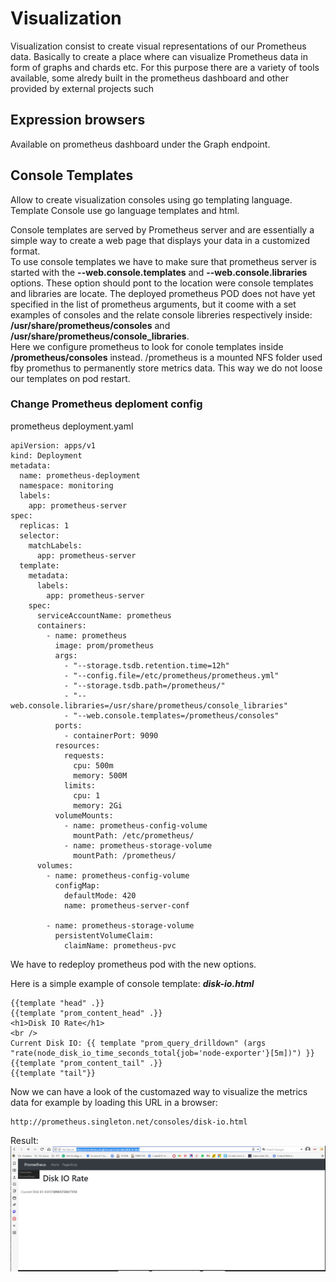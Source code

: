# Visualization
Visualization consist to create visual representations of our Prometheus data.
Basically to create a place where can visualize Prometheus data in form of graphs and chards etc.
For this purpose there are a variety of tools available, some alredy built in the prometheus dashboard and other provided by external projects such

## Expression browsers
Available on prometheus dashboard under the Graph endpoint.

## Console Templates
Allow to create visualization consoles using go templating language. Template Console use go language templates and html.  

Console templates are served by Prometheus server and are essentially a simple way to create a web page that displays your data in a customized format.  
To use console templates we have to make sure that prometheus server is started with the **--web.console.templates** and **--web.console.libraries** options.
These option should pont to the location were console templates and libraries are locate.
The deployed prometheus POD does not have yet specified in the list of prometheus arguments, but it coome with a set examples of consoles and the relate console libreries respectively inside:  
**/usr/share/prometheus/consoles** and **/usr/share/prometheus/console_libraries**.  
Here we configure prometheus to look for conole templates inside **/prometheus/consoles** instead. /prometheus is a mounted NFS folder used fby promethus to permanently store metrics data.
This way we do not loose our templates on pod restart.

### Change Prometheus deploment config
prometheus deployment.yaml
```
apiVersion: apps/v1
kind: Deployment
metadata:
  name: prometheus-deployment
  namespace: monitoring
  labels:
    app: prometheus-server
spec:
  replicas: 1
  selector:
    matchLabels:
      app: prometheus-server
  template:
    metadata:
      labels:
        app: prometheus-server
    spec:
      serviceAccountName: prometheus
      containers:
        - name: prometheus
          image: prom/prometheus
          args:
            - "--storage.tsdb.retention.time=12h"
            - "--config.file=/etc/prometheus/prometheus.yml"
            - "--storage.tsdb.path=/prometheus/"
            - "--web.console.libraries=/usr/share/prometheus/console_libraries"
            - "--web.console.templates=/prometheus/consoles"
          ports:
            - containerPort: 9090
          resources:
            requests:
              cpu: 500m
              memory: 500M
            limits:
              cpu: 1
              memory: 2Gi
          volumeMounts:
            - name: prometheus-config-volume
              mountPath: /etc/prometheus/
            - name: prometheus-storage-volume
              mountPath: /prometheus/
      volumes:
        - name: prometheus-config-volume
          configMap:
            defaultMode: 420
            name: prometheus-server-conf

        - name: prometheus-storage-volume
          persistentVolumeClaim:
            claimName: prometheus-pvc
```
We have to redeploy prometheus pod with the new options.

Here is a simple example of console template:
***disk-io.html***
```
{{template "head" .}}
{{template "prom_content_head" .}}
<h1>Disk IO Rate</h1>
<br />
Current Disk IO: {{ template "prom_query_drilldown" (args "rate(node_disk_io_time_seconds_total{job='node-exporter'}[5m])") }}
{{template "prom_content_tail" .}}
{{template "tail"}}
```

Now we can have a look of the customazed way to visualize the metrics data for example by loading this URL in a browser:
```
http://prometheus.singleton.net/consoles/disk-io.html
```
Result:  
![Template Console Example](../../../doc/TemplateConsoles-01.JPG)

